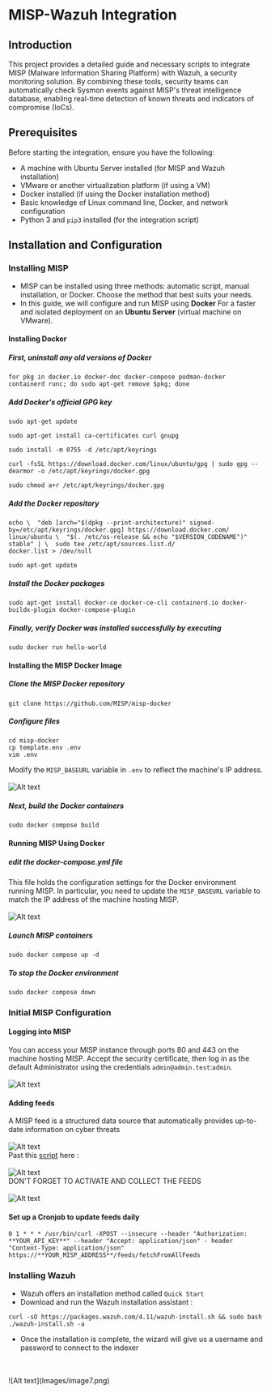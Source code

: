 # MISP-Wazuh Integration

## Introduction
This project provides a detailed guide and necessary scripts to integrate MISP (Malware Information Sharing Platform) with Wazuh, a security monitoring solution. By combining these tools, security teams can automatically check Sysmon events against MISP's threat intelligence database, enabling real-time detection of known threats and indicators of compromise (IoCs).

## Prerequisites
Before starting the integration, ensure you have the following:
- A machine with Ubuntu Server installed (for MISP and Wazuh installation)
- VMware or another virtualization platform (if using a VM)
- Docker installed (if using the Docker installation method)
- Basic knowledge of Linux command line, Docker, and network configuration
- Python 3 and `pip3` installed (for the integration script)

## Installation and Configuration

### Installing MISP
- MISP can be installed using three methods: automatic script, manual installation, or Docker. Choose the method that best suits your needs.
- In this guide, we will configure and run MISP using **Docker** For a faster and isolated deployment on an **Ubuntu Server** (virtual machine on VMware).
#### Installing Docker
##### First, uninstall any old versions of Docker
```
for pkg in docker.io docker-doc docker-compose podman-docker containerd runc; do sudo apt-get remove $pkg; done
```
##### Add Docker's official GPG key
```
sudo apt-get update

sudo apt-get install ca-certificates curl gnupg

sudo install -m 0755 -d /etc/apt/keyrings

curl -fsSL https://download.docker.com/linux/ubuntu/gpg | sudo gpg --dearmor -o /etc/apt/keyrings/docker.gpg

sudo chmod a+r /etc/apt/keyrings/docker.gpg
```
##### Add the Docker repository
```
echo \  "deb [arch="$(dpkg --print-architecture)" signed-by=/etc/apt/keyrings/docker.gpg] https://download.docker.com/
linux/ubuntu \  "$(. /etc/os-release && echo "$VERSION_CODENAME")" stable" | \  sudo tee /etc/apt/sources.list.d/
docker.list > /dev/null

sudo apt-get update
```
##### Install the Docker packages
```
sudo apt-get install docker-ce docker-ce-cli containerd.io docker-buildx-plugin docker-compose-plugin
```
##### Finally, verify Docker was installed successfully by executing
```
sudo docker run hello-world
```
#### Installing the MISP Docker Image
##### Clone the MISP Docker repository
```
git clone https://github.com/MISP/misp-docker
```
##### Configure files
```
cd misp-docker
cp template.env .env
vim .env
```
Modify the `MISP_BASEURL` variable in `.env` to reflect the machine's IP address.
<br>
<br>
![Alt text](Images/image1.png)
<br>
##### Next, build the Docker containers
```
sudo docker compose build
```
#### Running MISP Using Docker
##### edit the docker-compose.yml file
This file holds the configuration settings for the Docker environment running MISP. In particular, you need to update the `MISP_BASEURL` variable to match the IP address of the machine hosting MISP.
<br>
<br>
![Alt text](Images/image2.png)
<br>
##### Launch MISP containers
```
sudo docker compose up -d
```
##### To stop the Docker environment
```
sudo docker compose down
```
### Initial MISP Configuration
#### Logging into MISP
You can access your MISP instance through ports 80 and 443 on the machine hosting MISP. Accept the security certificate, then log in as the default Administrator using the credentials `admin@admin.test`:`admin`.
<br>
<br>
![Alt text](Images/image3.png)
<br>
#### Adding feeds
A MISP feed is a structured data source that automatically provides up-to-date information on cyber threats
<br>
<br>
![Alt text](Images/image4.png)
<br>
Past this [script](https://github.com/MISP/MISP/blob/2.4/app/files/feed-metadata/defaults.json) here : 
<br>
<br>
![Alt text](Images/image5.png)
<br>
DON'T FORGET TO ACTIVATE AND COLLECT THE FEEDS
<br>
<br>
![Alt text](Images/image6.png)
<br>
#### Set up a Cronjob to update feeds daily
```
0 1 * * * /usr/bin/curl -XPOST --insecure --header "Authorization: **YOUR_API_KEY**" --header "Accept: application/json" - header "Content-Type: application/json" https://**YOUR_MISP_ADDRESS**/feeds/fetchFromAllFeeds
```
### Installing Wazuh
- Wazuh offers an installation method called `Quick Start`
- Download and run the Wazuh installation assistant :
```
curl -sO https://packages.wazuh.com/4.11/wazuh-install.sh && sudo bash ./wazuh-install.sh -a
```
- Once the installation is complete, the wizard will give us a username and password to connect to the indexer
<br>
<br>
![Alt text](Images/image7.png)
<br>























